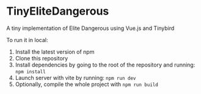 # TinyEliteDangerous
A tiny implementation of Elite Dangerous using Vue.js and Tinybird

To run it in local:
1) Install the latest version of npm
2) Clone this repository
3) Install dependencies by going to the root of the repository and running: `npm install`
4) Launch server with vite by running: `npm run dev`
5) Optionally, compile the whole project with `npm run build`
